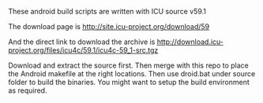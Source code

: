 These android build scripts are written with ICU source v59.1

The download page is http://site.icu-project.org/download/59

And the direct link to download the archive is http://download.icu-project.org/files/icu4c/59.1/icu4c-59_1-src.tgz

Download and extract the source first. Then merge with this repo to place the Android makefile at the right locations. Then use droid.bat under source folder to build the binaries. You might want to setup the build environment as required.
